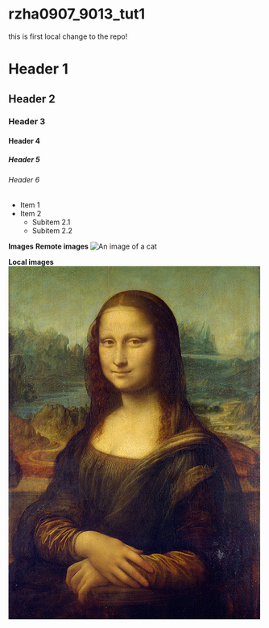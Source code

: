 # rzha0907_9013_tut1
this is first local change to the repo!

# Header 1
## Header 2
### Header 3
#### Header 4
##### Header 5
###### Header 6

- Item 1
- Item 2
  - Subitem 2.1
  - Subitem 2.2

**Images**
**Remote images**
![An image of a cat](http://placekitten.com/200/300)

**Local images**
![The Mona Lisa](readmeImages/Mona_Lisa_by_Leonardo_da_Vinci_500_x_700.jpg)


